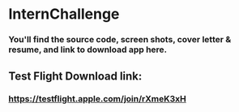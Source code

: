 # InternChallenge

### You'll find the source code, screen shots, cover letter & resume, and link to download app here.

## Test Flight Download link:

### https://testflight.apple.com/join/rXmeK3xH

